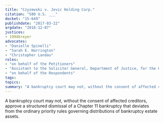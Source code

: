 ```yaml
---
title: "Czyzewski v. Jevic Holding Corp."
citation: "580 U.S. ___"
docket: "15-649"
publishdate: "2017-03-22"
argdate: "2016-12-07"
justices:
- 1994breyer
advocates:
- "Danielle Spinelli"
- "Sarah E. Harrington"
- "Christopher Landau"
roles:
- "on behalf of the Petitioners"
- "Assistant to the Solicitor General, Department of Justice, for the United States, as amicus curiae, supporting the Petitioners"
- "on behalf of the Respondents"
tags:
topics:
summary: "A bankruptcy court may not, without the consent of affected creditors, approve a structured dismissal of a Chapter 11 bankruptcy that deviates from the ordinary priority rules governing distributions of bankruptcy estate assets."
---
```

A bankruptcy court may not, without the consent of affected creditors, approve a structured dismissal of a Chapter 11 bankruptcy that deviates from the ordinary priority rules governing distributions of bankruptcy estate assets.

